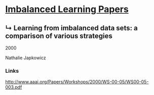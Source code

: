 # [Imbalanced Learning Papers](../README.md)
## ↳ Learning from imbalanced data sets: a comparison of various strategies

2000

Nathalie Japkowicz

### Links

http://www.aaai.org/Papers/Workshops/2000/WS-00-05/WS00-05-003.pdf
